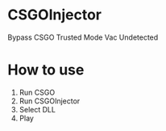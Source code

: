 # CSGOInjector
Bypass CSGO Trusted Mode
Vac Undetected 

# How to use 
1. Run CSGO
2. Run CSGOInjector
3. Select DLL
4. Play
 
